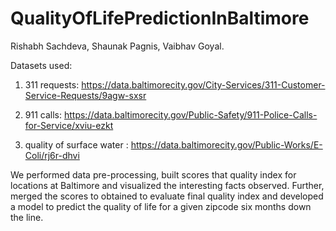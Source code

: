 # QualityOfLifePredictionInBaltimore
Rishabh Sachdeva, Shaunak Pagnis, Vaibhav Goyal.

Datasets used:
1. 311 requests: https://data.baltimorecity.gov/City-Services/311-Customer-Service-Requests/9agw-sxsr

2. 911 calls: https://data.baltimorecity.gov/Public-Safety/911-Police-Calls-for-Service/xviu-ezkt

3. quality of surface water : https://data.baltimorecity.gov/Public-Works/E-Coli/rj6r-dhvi


We performed data pre-processing, built scores that quality index for locations at Baltimore and visualized the interesting facts observed. 
Further, merged the scores to obtained to evaluate final quality index and developed a model to predict the quality of life for a given zipcode six months down the line.
